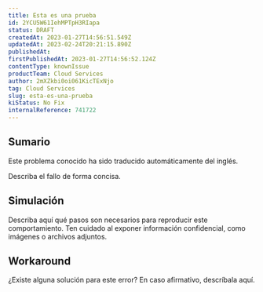 ```yaml
---
title: Esta es una prueba
id: 2YCU5W61IehMPTpH3RIapa
status: DRAFT
createdAt: 2023-01-27T14:56:51.549Z
updatedAt: 2023-02-24T20:21:15.890Z
publishedAt: 
firstPublishedAt: 2023-01-27T14:56:52.124Z
contentType: knownIssue
productTeam: Cloud Services
author: 2mXZkbi0oi061KicTExNjo
tag: Cloud Services
slug: esta-es-una-prueba
kiStatus: No Fix
internalReference: 741722
---
```


## Sumario

<div class="alert alert-info">
  <p>Este problema conocido ha sido traducido automáticamente del inglés.</p>
</div>


Describa el fallo de forma concisa.


##

## Simulación


Describa aquí qué pasos son necesarios para reproducir este comportamiento.
Ten cuidado al exponer información confidencial, como imágenes o archivos adjuntos.



## Workaround


¿Existe alguna solución para este error? En caso afirmativo, descríbala aquí.





